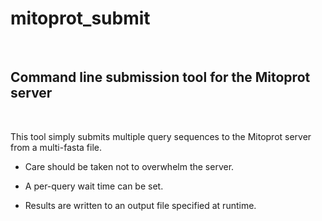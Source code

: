 mitoprot\_submit
================

 

Command line submission tool for the Mitoprot server
----------------------------------------------------

 

This tool simply submits multiple query sequences to the Mitoprot server from a
multi-fasta file.

-   Care should be taken not to overwhelm the server.

-   A per-query wait time can be set.

-   Results are written to an output file specified at runtime.

 
